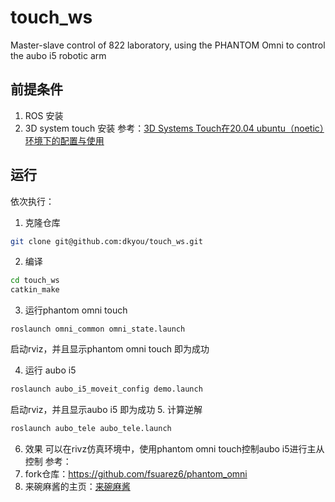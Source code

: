 # touch_ws
Master-slave control of 822 laboratory, using the PHANTOM Omni to control the aubo i5 robotic arm

## 前提条件
1. ROS 安装
2. 3D system touch 安装
参考：[3D Systems Touch在20.04 ubuntu（noetic）环境下的配置与使用](https://blog.csdn.net/weixin_52725622/article/details/134164760?fromshare=blogdetail&sharetype=blogdetail&sharerId=134164760&sharerefer=PC&sharesource=dukangyou&sharefrom=from_link)


## 运行
依次执行：
1. 克隆仓库
```bash
git clone git@github.com:dkyou/touch_ws.git
```
2. 编译
```bash
cd touch_ws
catkin_make
```
3. 运行phantom omni touch
```
roslaunch omni_common omni_state.launch
```
启动rviz，并且显示phantom omni touch 即为成功

4. 运行 aubo i5
```bash
roslaunch aubo_i5_moveit_config demo.launch
```
启动rviz，并且显示aubo i5 即为成功
5. 计算逆解
```bash
roslaunch aubo_tele aubo_tele.launch
```
6. 效果
可以在rivz仿真环境中，使用phantom omni touch控制aubo i5进行主从控制
参考：
1. fork仓库：https://github.com/fsuarez6/phantom_omni
2. 来碗麻酱的主页：[来碗麻酱](https://blog.csdn.net/weixin_52725622?type=blog)
